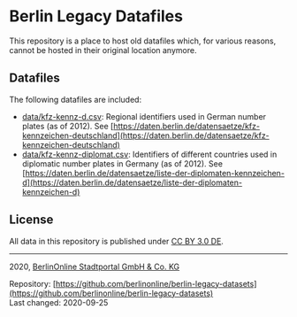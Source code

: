 # Berlin Legacy Datafiles

This repository is a place to host old datafiles which, for various reasons, cannot be hosted in their original location anymore.

## Datafiles

The following datafiles are included:

- [data/kfz-kennz-d.csv](data/kfz-kennz-d.csv): Regional identifiers used in German number plates (as of 2012). See [https://daten.berlin.de/datensaetze/kfz-kennzeichen-deutschland](https://daten.berlin.de/datensaetze/kfz-kennzeichen-deutschland)
- [data/kfz-kennz-diplomat.csv](data/kfz-kennz-diplomat.csv): Identifiers of different countries used in diplomatic number plates in Germany (as of 2012). See [https://daten.berlin.de/datensaetze/liste-der-diplomaten-kennzeichen-d](https://daten.berlin.de/datensaetze/liste-der-diplomaten-kennzeichen-d)


## License

All data in this repository is published under [CC BY 3.0 DE](https://creativecommons.org/licenses/by/3.0/de/).

---

2020, [BerlinOnline Stadtportal GmbH & Co. KG](https://www.berlinonline.net)

Repository: [https://github.com/berlinonline/berlin-legacy-datasets](https://github.com/berlinonline/berlin-legacy-datasets)<br/>
Last changed: 2020-09-25
